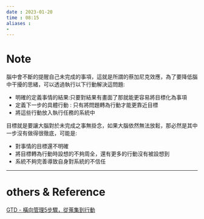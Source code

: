 ```yaml
---
date : 2023-01-20
time : 08:15
aliases :
- 
---
```

# Note
腦中會不斷的提醒自己未完成的事項，這就是所謂的蔡加尼克效應，為了要降低腦中干擾的思緒，可以透過執行以下行動解決這問題:
 - 明確的定義事情的結果:只要對結果有畫面了那就能更容易將目標化為事項
 - 定義下一步的具體行動 : 只有將問題轉為行動才能更靠近目標
 - 將這些行動放入執行任務的系統中

目標就是要讓大腦對於未完成之事無掛念，如果大腦依然無法放鬆，那必然是其中一步沒有做得很徹底，可能是:
- 對事情的目標還不明確
- 將目標轉為行動時設想的不夠周全，還有更多的行動沒有被設想到
- 系統不夠完善導致自身對系統的不信任

---
# others &  Reference
[GTD - 橫向管理5步驟，從蒐集到行動](GTD%20-%20橫向管理5步驟，從蒐集到行動.md)
